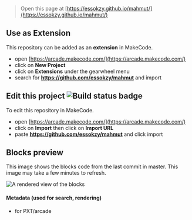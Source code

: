  


> Open this page at [https://essokzy.github.io/mahmut/](https://essokzy.github.io/mahmut/)

## Use as Extension

This repository can be added as an **extension** in MakeCode.

* open [https://arcade.makecode.com/](https://arcade.makecode.com/)
* click on **New Project**
* click on **Extensions** under the gearwheel menu
* search for **https://github.com/essokzy/mahmut** and import

## Edit this project ![Build status badge](https://github.com/essokzy/mahmut/workflows/MakeCode/badge.svg)

To edit this repository in MakeCode.

* open [https://arcade.makecode.com/](https://arcade.makecode.com/)
* click on **Import** then click on **Import URL**
* paste **https://github.com/essokzy/mahmut** and click import

## Blocks preview

This image shows the blocks code from the last commit in master.
This image may take a few minutes to refresh.

![A rendered view of the blocks](https://github.com/essokzy/mahmut/raw/master/.github/makecode/blocks.png)

#### Metadata (used for search, rendering)

* for PXT/arcade
<script src="https://makecode.com/gh-pages-embed.js"></script><script>makeCodeRender("{{ site.makecode.home_url }}", "{{ site.github.owner_name }}/{{ site.github.repository_name }}");</script>
